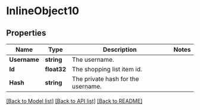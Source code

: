 # InlineObject10

## Properties

Name | Type | Description | Notes
------------ | ------------- | ------------- | -------------
**Username** | **string** | The username. | 
**Id** | **float32** | The shopping list item id. | 
**Hash** | **string** | The private hash for the username. | 

[[Back to Model list]](../README.md#documentation-for-models) [[Back to API list]](../README.md#documentation-for-api-endpoints) [[Back to README]](../README.md)


